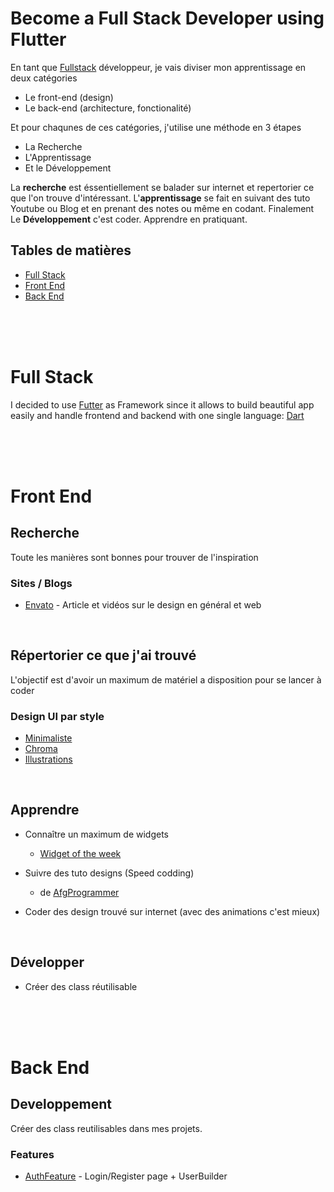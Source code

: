 # Become a Full Stack Developer using Flutter

En tant que [Fullstack](https://skillcrush.com/blog/front-end-back-end-full-stack/) développeur, je vais diviser mon apprentissage en deux catégories
- Le front-end (design)
- Le back-end (architecture, fonctionalité)

Et pour chaqunes de ces catégories, j'utilise une méthode en 3 étapes
- La Recherche
- L'Apprentissage
- Et le Développement

La **recherche** est éssentiellement se balader sur internet et repertorier ce que l'on trouve d'intéressant.
L'**apprentissage** se fait en suivant des tuto Youtube ou Blog et en prenant des notes ou même en codant.
Finalement Le **Développement** c'est coder. Apprendre en pratiquant.


## Tables de matières

- [Full Stack](#full-stack)
- [Front End](#front-end)
- [Back End](#back-end)

<br />
<br />
<br />

# Full Stack

I decided to use [Futter](Framework/Flutter/Flutter.md) as Framework since it allows to build beautiful app easily and handle frontend and backend with one single language: [Dart](https://dart.dev/)



<br />
<br />
<br />

# Front End

## Recherche

Toute les manières sont bonnes pour trouver de l'inspiration

### Sites / Blogs

- [Envato](https://envato.com/blog/) - Article et vidéos sur le design en général et web


<br />

## Répertorier ce que j'ai trouvé

  L'objectif est d'avoir un maximum de matériel a disposition pour se lancer à coder
  
### Design UI par style

- [Minimaliste](https://www.pinterest.fr/dorvanfavre/ui-minimaliste/)
- [Chroma](https://www.pinterest.fr/dorvanfavre/ui-chroma/)
- [Illustrations](https://www.pinterest.fr/dorvanfavre/ui-illustrations/)


<br />

## Apprendre

- Connaître un maximum de widgets
  - [Widget of the week](https://www.youtube.com/watch?v=b_sQ9bMltGU&list=PLjxrf2q8roU23XGwz3Km7sQZFTdB996iG&ab_channel=Flutter)

- Suivre des tuto designs (Speed codding)
  - de [AfgProgrammer](https://www.youtube.com/channel/UCuXm84E6yWF0dIKmwvwc9sQ)
  
- Coder des design trouvé sur internet (avec des animations c'est mieux)

<br />

## Développer

  - Créer des class réutilisable 


<br />
<br />
<br />

# Back End

## Developpement

Créer des class reutilisables dans mes projets.

### Features

- [AuthFeature](Code/Features/auth_feature) - Login/Register page + UserBuilder


